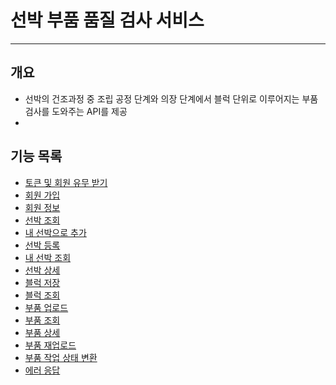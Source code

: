 # 선박 부품 품질 검사 서비스

---

## 개요

- 선박의 건조과정 중 조립 공정 단계와 의장 단계에서 블럭 단위로 이루어지는 부품 검사를 도와주는 API를 제공
- 


## 기능 목록 

- [토큰 및 회원 유무 받기](https://github.com/impati/VesselCheck/blob/main/docs/token.md)
- [회원 가입](https://github.com/impati/VesselCheck/blob/main/docs/join.md)
- [회원 정보](https://github.com/impati/VesselCheck/blob/main/docs/client.md)
- [선박 조회](https://github.com/impati/VesselCheck/blob/main/docs/vesselSearch.md)
- [내 선박으로 추가](https://github.com/impati/VesselCheck/blob/main/docs/vesselAdd.md)
- [선박 등록](https://github.com/impati/VesselCheck/blob/main/docs/vesselRegister.md)
- [내 선박 조회](https://github.com/impati/VesselCheck/blob/main/docs/client_vessel.md)
- [선박 상세](https://github.com/impati/VesselCheck/blob/main/docs/vesselInfo.md)
- [블럭 저장](https://github.com/impati/VesselCheck/blob/main/docs/blockRegister.md)
- [블럭 조회](https://github.com/impati/VesselCheck/blob/main/docs/blockSearch.md)
- [부품 업로드](https://github.com/impati/VesselCheck/blob/main/docs/componentRegister.md)
- [부품 조회](https://github.com/impati/VesselCheck/blob/main/docs/componentSearch.md)
- [부품 상세](https://github.com/impati/VesselCheck/blob/main/docs/componentInfo.md)
- [부품 재업로드](https://github.com/impati/VesselCheck/blob/main/docs/componentReUpload.md)
- [부품 작업 상태 변환](https://github.com/impati/VesselCheck/blob/main/docs/componentWorkingStatus.md)
- [에러 응답](https://github.com/impati/VesselCheck/blob/main/docs/error.md) 


